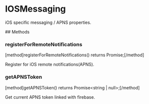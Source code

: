 # IOSMessaging

iOS specific messaging / APNS properties.

## Methods

### registerForRemoteNotifications
[method]registerForRemoteNotifications() returns Promise<void>;[/method]

Register for iOS remote notifications(APNS).

### getAPNSToken
[method]getAPNSToken() returns Promise<string | null>;[/method]

Get current APNS token linked with firebase. 
